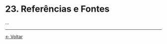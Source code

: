 # 23. Referências e Fontes

...

---
<div class="navigation-links">
<a href="../22_Registro_de_Alterações/" class="nav-link prev-link">← Voltar</a>
</div>
